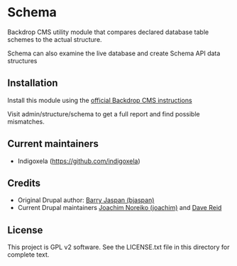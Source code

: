 # Schema

Backdrop CMS utility module that compares declared database table schemes to
the actual structure.

Schema can also examine the live database and create Schema API data structures


## Installation

Install this module using the [official Backdrop CMS instructions](https://backdropcms.org/guide/modules)

Visit admin/structure/schema to get a full report and find possible
mismatches.


## Current maintainers

* Indigoxela (https://github.com/indigoxela)


## Credits

* Original Drupal author: [Barry Jaspan (bjaspan)](https://www.drupal.org/u/bjaspan)
* Current Drupal maintainers [Joachim Noreiko (joachim)](https://www.drupal.org/u/joachim) and
  [Dave Reid](https://www.drupal.org/u/dave-reid)


## License

This project is GPL v2 software. See the LICENSE.txt file in this directory for complete text.
